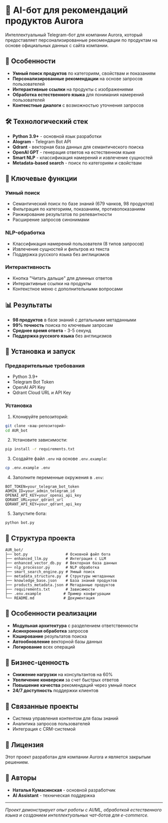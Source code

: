 # 🤖 AI-бот для рекомендаций продуктов Aurora

Интеллектуальный Telegram-бот для компании Aurora, который предоставляет персонализированные рекомендации по продуктам на основе официальных данных с сайта компании.

## 🌟 Особенности

- **Умный поиск продуктов** по категориям, свойствам и показаниям
- **Персонализированные рекомендации** на основе запросов пользователей
- **Интерактивные ссылки** на продукты с изображениями
- **Обработка естественного языка** для понимания намерений пользователей
- **Контекстные диалоги** с возможностью уточнения запросов

## 🛠 Технологический стек

- **Python 3.9+** - основной язык разработки
- **AIogram** - Telegram Bot API
- **Qdrant** - векторная база данных для семантического поиска
- **OpenAI GPT** - генерация ответов на естественном языке
- **Smart NLP** - классификация намерений и извлечение сущностей
- **Metadata-based search** - поиск по категориям и свойствам

## 🔧 Ключевые функции

### Умный поиск
- Семантический поиск по базе знаний (679 чанков, 98 продуктов)
- Фильтрация по категориям, показаниям, противопоказаниям
- Ранжирование результатов по релевантности
- Расширение запросов синонимами

### NLP-обработка
- Классификация намерений пользователя (8 типов запросов)
- Извлечение сущностей и фильтров из текста
- Поддержка русского языка без англицизмов

### Интерактивность
- Кнопка "Читать дальше" для длинных ответов
- Интерактивные ссылки на продукты
- Контекстное меню с дополнительными вопросами

## 📊 Результаты

- **98 продуктов** в базе знаний с детальными метаданными
- **99% точность** поиска по ключевым запросам
- **Среднее время ответа** - 3-5 секунд
- **Поддержка русского языка** без англицизмов

## 🚀 Установка и запуск

### Предварительные требования

- Python 3.9+
- Telegram Bot Token
- OpenAI API Key
- Qdrant Cloud URL и API Key

### Установка

1. Клонируйте репозиторий:
```bash
git clone <ваш-репозиторий>
cd AUR_bot
```

2. Установите зависимости:
```bash
pip install -r requirements.txt
```

3. Создайте файл `.env` на основе `.env.example`:
```bash
cp .env.example .env
```

4. Заполните переменные окружения в `.env`:
```env
BOT_TOKEN=your_telegram_bot_token
ADMIN_ID=your_admin_telegram_id
OPENAI_API_KEY=your_openai_api_key
QDRANT_URL=your_qdrant_url
QDRANT_API_KEY=your_qdrant_api_key
```

5. Запустите бота:
```bash
python bot.py
```

## 📁 Структура проекта

```
AUR_bot/
├── bot.py                 # Основной файл бота
├── enhanced_llm.py        # Интеграция с LLM
├── enhanced_vector_db.py  # Векторная база данных
├── nlp_processor.py       # NLP обработка
├── smart_search_engine.py # Умный поиск
├── metadata_structure.py  # Структуры метаданных
├── knowledge_base.json    # База знаний продуктов
├── products_metadata.json # Метаданные продуктов
├── requirements.txt       # Зависимости
├── .env.example          # Пример конфигурации
└── README.md             # Документация
```

## 🎨 Особенности реализации

- **Модульная архитектура** с разделением ответственности
- **Асинхронная обработка** запросов
- **Кэширование** результатов поиска
- **Автообновление** векторной базы данных
- **Логирование** всех операций

## 💼 Бизнес-ценность

- **Снижение нагрузки** на консультантов на 60%
- **Увеличение конверсии** за счет быстрых ответов
- **Повышение качества** рекомендаций через умный поиск
- **24/7 доступность** поддержки клиентов

## 🔗 Связанные проекты

- Система управления контентом для базы знаний
- Аналитика запросов пользователей
- Интеграция с CRM-системой

## 📝 Лицензия

Этот проект разработан для компании Aurora и является закрытым решением.

## 👥 Авторы

- **Наталья Кумасинская** - основной разработчик
- **AI Assistant** - техническая поддержка

---

*Проект демонстрирует опыт работы с AI/ML, обработкой естественного языка и созданием интеллектуальных чат-ботов для e-commerce.*


